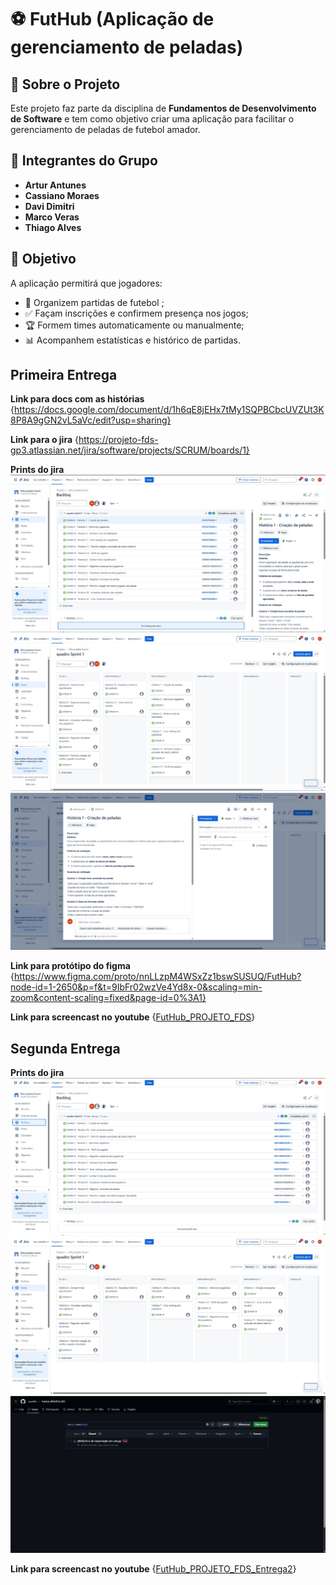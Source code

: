# ⚽ FutHub (Aplicação de gerenciamento de peladas)

## 📌 Sobre o Projeto

Este projeto faz parte da disciplina de **Fundamentos de Desenvolvimento de Software** e tem como objetivo criar uma aplicação para facilitar o gerenciamento de peladas de futebol amador.

## 👥 Integrantes do Grupo

- **Artur Antunes**
- **Cassiano Moraes**
- **Davi Dimitri**
- **Marco Veras**
- **Thiago Alves**

## 🎯 Objetivo

A aplicação permitirá que jogadores:

- 📅 Organizem partidas de futebol ;
- ✅ Façam inscrições e confirmem presença nos jogos;
- 🏆 Formem times automaticamente ou manualmente;
- 📊 Acompanhem estatísticas e histórico de partidas.

## Primeira Entrega

**Link para docs com as histórias**
{https://docs.google.com/document/d/1h6qE8jEHx7tMy1SQPBCbcUVZUt3K8P8A9gGN2vL5aVc/edit?usp=sharing} 

**Link para o jira**
{https://projeto-fds-gp3.atlassian.net/jira/software/projects/SCRUM/boards/1} 

**Prints do jira**
![print jira 01](novo_print_backlog_jira.jpg)
![print jira 02](novo_print_quadro_jira.jpg)
![print jira 03](print_exemplo_historia_jira.jpg)

**Link para protótipo do figma**
{https://www.figma.com/proto/nnLLzpM4WSxZz1bswSUSUQ/FutHub?node-id=1-2650&p=f&t=9IbFr02wzVe4Yd8x-0&scaling=min-zoom&content-scaling=fixed&page-id=0%3A1}

**Link para screencast no youtube**
{[FutHub_PROJETO_FDS](https://youtu.be/ffIBYHROJXc)}


## Segunda Entrega

**Prints do jira**
![print jira 01](printbacklog_entrega2.jpg)
![print jira 02](printquadro_entrega2.jpg)
![print jira 03](bugtracker_entrega2.jpg)

**Link para screencast no youtube**
{[FutHub_PROJETO_FDS_Entrega2](https://youtu.be/nuT67NEw2OI)}